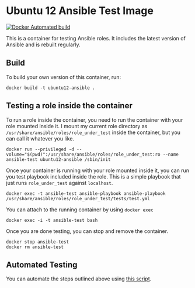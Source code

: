 # Ubuntu 12 Ansible Test Image #
[![Docker Automated build](https://img.shields.io/docker/automated/samdoran/ubuntu12-ansible.svg?maxAge=2592000)](https://hub.docker.com/r/samdoran/ubuntu12-ansible/)

This is a container for testing Ansible roles. It includes the latest version of Ansible and is rebuilt regularly.

## Build ##

To build your own version of this container, run:

    docker build -t ubuntu12-ansible .

## Testing a role inside the container ##

To run a role inside the container, you need to run the container with your role mounted inside it. I mount my current role directory as `/usr/share/ansible/roles/role_under_test` inside the container, but you can call it whatever you like.

    docker run --privileged -d --volume="$(pwd)":/usr/share/ansible/roles/role_under_test:ro --name ansible-test ubuntu12-ansible /sbin/init

Once your container is running with your role mounted inside it, you can run you test playbook included inside the role. This is a simple playbook that just runs `role_under_test` against `localhost`.

    docker exec -t ansible-test ansible-playbook ansible-playbook /usr/share/ansible/roles/role_under_test/tests/test.yml

You can attach to the running container by using `docker exec`

    docker exec -i -t ansible-test bash

Once you are done testing, you can stop and remove the container.

    docker stop ansible-test
    docker rm ansible-test


## Automated Testing ##

You can automate the steps outlined above using [this script](https://gist.github.com/samdoran/c3d392ee697881fa33a1d1a65814a07b).
